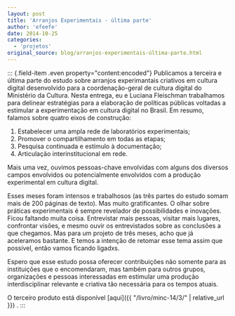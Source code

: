 ```yaml
---
layout: post
title: 'Arranjos Experimentais - última parte'
author: 'efeefe'
date: 2014-10-25
categories:
  - 'projetos'
original_source: blog/arranjos-experimentais-última-parte.html
---
```


::: {.field-item .even property="content:encoded"}
Publicamos a terceira e última parte do estudo sobre arranjos experimantais criativos em cultura digital desenvolvido para a coordenação-geral de cultura digital do Ministério da Cultura. Nesta entrega, eu e Luciana Fleischman trabalhamos para delinear estratégias para a elaboração de políticas públicas voltadas a estimular a experimentação em cultura digital no Brasil. Em resumo, falamos sobre quatro eixos de construção:

1.  Estabelecer uma ampla rede de laboratórios experimentais;
2.  Promover o compartilhamento em todas as etapas;
3.  Pesquisa continuada e estímulo à documentação;
4.  Articulação interinstitucional em rede.

Mais uma vez, ouvimos pessoas-chave envolvidas com alguns dos diversos campos envolvidos ou potencialmente envolvidos com a produção experimental em cultura digital.

Esses meses foram intensos e trabalhosos (as três partes do estudo somam mais de 200 páginas de texto). Mas muito gratificantes. O olhar sobre práticas experimentais é sempre revelador de possibilidades e inovações. Ficou faltando muita coisa. Entrevistar mais pessoas, visitar mais lugares, confrontar visões, e mesmo ouvir os entrevistados sobre as conclusões a que chegamos. Mas para um projeto de três meses, acho que já aceleramos bastante. E temos a intenção de retomar esse tema assim que possível, então vamos ficando ligadxs.

Espero que esse estudo possa oferecer contribuições não somente para as instituições que o encomendaram, mas também para outros grupos, organizações e pessoas interessadas em estimular uma produção interdisciplinar relevante e criativa tão necessária para os tempos atuais.

O terceiro produto está disponível [aqui]({{ "/livro/minc-14/3/" \| relative_url }}) .
:::
